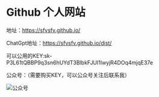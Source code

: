 # Github 个人网站

地址：https://sfvsfv.github.io/

ChatGpt地址：https://sfvsfv.github.io/dist/

可以公用的KEY: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

公众号：（需要购买KEY，可以公众号关注后联系我）

![公众号](https://user-images.githubusercontent.com/62045791/224259546-d0bec9c4-12da-461e-aa1b-2336bb000ac9.jpg)
